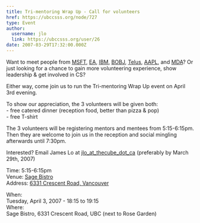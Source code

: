 ```yaml
---
title: Tri-mentoring Wrap Up - Call for volunteers 
href: https://ubccsss.org/node/727
type: Event
author:
  username: jlo
  link: https://ubccsss.org/user/26
date: 2007-03-29T17:32:00.000Z
---
```


<div class="field field-name-body field-type-text-with-summary field-label-hidden"><div class="field-items"><div class="field-item even"><p>Want to meet people from <a href="https://microsoft.com">MSFT</a>, <a href="http://ea.com">EA</a>, <a href="https://ibm.com">IBM</a>, <a href="http://businessobjects.com">BOBJ</a>, <a href="http://www.telus.ca">Telus</a>, <a href="https://apple.com">AAPL</a>, and <a href="http://www.mda.ca">MDA</a>?  Or just looking for a chance to gain more volunteering experience, show leadership &amp; get involved in CS?</p>
<p>Either way, come join us to run the Tri-mentoring Wrap Up event on April 3rd evening.  </p>
<p>To show our appreciation, the 3 volunteers will be given both:<br>
 - free catered dinner (reception food, better than pizza &amp; pop)<br>
 - free T-shirt</p>
<p>The 3 volunteers will be registering mentors and mentees from 5:15-6:15pm.  Then they are welcome to join us in the reception and social mingling afterwards until 7:30pm.</p>
<p>Interested?  Email James Lo at <a href="/cdn-cgi/l/email-protection#365c5a5976425e5355435453185557">jlo_at_thecube_dot_ca</a> (preferably by March 29th, 2007)</p>
<p>Time: 5:15-6:15pm<br>
Venue: <a href="http://www.sage.ubc.ca">Sage Bistro</a><br>
Address: <a href="https://maps.google.ca/maps?f=q&amp;hl=en&amp;q=6331+Crescent+Road,+Vancouver&amp;sll=49.268505,-123.256817&amp;sspn=0.010277,0.026994&amp;layer=&amp;ie=UTF8&amp;z=16&amp;om=1&amp;iwloc=addr">6331 Crescent Road, Vancouver</a></p>
</div></div></div><div class="field field-name-field-dates field-type-datetime field-label-above"><div class="field-label">When:&#xA0;</div><div class="field-items"><div class="field-item even"><span class="date-display-single">Tuesday, April 3, 2007 - <span class="date-display-range"><span class="date-display-start">18:15</span> to <span class="date-display-end">19:15</span></span></span></div></div></div><div class="field field-name-field-location field-type-text field-label-above"><div class="field-label">Where:&#xA0;</div><div class="field-items"><div class="field-item even">Sage Bistro, 6331 Crescent Road, UBC (next to Rose Garden)</div></div></div>    <footer>
          </footer>